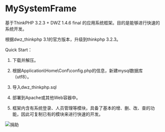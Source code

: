 # MySystemFrame
基于ThinkPHP 3.2.3 + DWZ 1.4.6 final 的应用系统框架。目的是能够进行快速的系统开发。

根据dwz_thinkphp 3.1的官方版本，升级到thinkphp 3.2.3。

Quick Start：

1) 下载并解压。

2) 根据Application\Home\Conf\config.php的信息，新建mysql数据库（utf8）。

3) 导入dwz_thinkphp.sql

4) 部署到Apache或其他Web容器中。

5) 框架内含有系统登录、人员管理等模块，具备了基本的增、删、改、查的功能，因此可复制已有的模块来进行快速的开发。

![捐助](https://github.com/polo2013/MySystemFrame/blob/master/Public/alipay.png)
